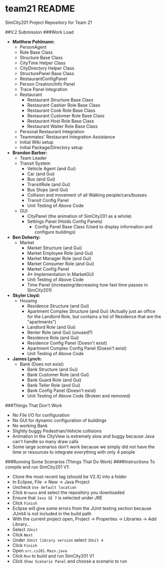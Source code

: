 team21 README
======

SimCity201 Project Repository for Team 21

##V.2 Submission
###Work Load
 + **Matthew Pohlmann:**
   + PersonAgent
   + Role Base Class
   + Structure Base Class
   + CityTime Helper Class
   + CityDirectory Helper Class
   + StructurePanel Base Class
   + RestaurantConfigPanel
   + Person Creation/Info Panel
   + Trace Panel Integration
   + Restaurant
     + Restaurant Structure Base Class
     + Restaurant Cashier Role Base Class
     + Restaurant Cook Role Base Class
     + Restaurant Customer Role Base Class
     + Restaurant Host Role Base Class
     + Restaurant Waiter Role Base Class
   + Personal Restaurant Integration
   + Teammates' Restaurant Integration Assistance
   + Initial Wiki setup
   + Initial Package/Directory setup
 + **Brandon Barber:**
   + Team Leader
   + Transit System
     + Vehicle Agent (and Gui)
     + Car (and Gui)
     + Bus (and Gui)
     + TransitRole (and Gui)
     + Bus Stops (and Gui)
     + Collision and movement of all Walking people/cars/busses
     + Transit Config Panel
     + Unit Testing of Above Code
   + GUI
     + CityPanel (the animation of SimCity201 as a whole)
     + Settings Panel (Holds Config Panels)
       + Config Panel Base Class (Used to display information and configure buildings)
 + **Ben Doherty:**
   + Market
     + Market Structure (and Gui)
     + Market Employee Role (and Gui)
     + Market Manager Role (and Gui)
     + Market Consumer Role (and Gui)
     + Market Config Panel
     + A* Implementation in MarketGUI
     + Unit Testing of Above Code
     + Time Panel (increasing/decreasing how fast time passes in SimCity201)
 + **Skyler Lloyd:**
   + Housing
     + Residence Structure (and Gui)
     + Apartment Complex Structure (and Gui) (Actually just an office for the Landlord Role, but contains a list of Residence that are the "apartments")
     + Landlord Role (and Gui)
     + Renter Role (and Gui) (unused?)
     + Residence Role (and Gui)
     + Residence Config Panel (Doesn't exist)
     + Apartment Complex Config Panel (Doesn't exist)
     + Unit Testing of Above Code
 + **James Lynch:**
   + Bank (Does not exist)
     + Bank Structure (and Gui)
     + Bank Customer Role (and Gui)
     + Bank Guard Role (and Gui)
     + Bank Teller Role (and Gui)
     + Bank Config Panel (Doesn't exist)
     + Unit Testing of Above Code (Broken and removed)

###Things That Don't Work
 + No File I/O for configuration
 + No GUI for dynamic configuration of buildings
 + No working Bank
 + Slightly buggy Pedestrian/Vehicle collisions
 + Animation in the CityView is extremely slow and buggy because Java can't handle so many draw calls
 + Some large scenarios don't work because we simply did not have the time or resources to integrate everything with only 4 people

###Running Some Scenarios (Things That Do Work)
####Instructions
To compile and run SimCity201 V1:
  + Clone the most recent tag (should be V2.X) into a folder
  + In Eclipse, File -> New -> Java Project
  + Uncheck `Use default location`
  + Click `Browse` and select the repository you downloaded
  + Ensure that `Java SE 7` is selected under JRE
  + Click `Finish`
  + Eclipse will give some errors from the JUnit testing section because JUnit4 is not included in the build path
  + With the current project open, Project -> Properties -> Libraries -> Add Library...
  + Select `JUnit`
  + Click `Next`
  + Under `JUnit library version` select `JUnit 4`
  + Click `Finish`
  + Open `src.cs201.Main.java`
  + Click `Run` to build and run SimCity201 V1
  + Click `Show Scenario Panel` and choose a scenario to run
